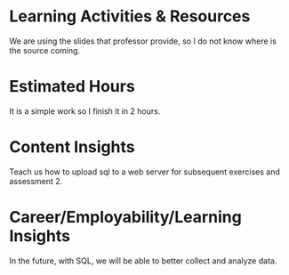 # Learning Activities & Resources
We are using the slides that professor provide, so I do not know where is the source coming.

# Estimated Hours
It is a simple work so I finish it in 2 hours.

# Content Insights
Teach us how to upload sql to a web server for subsequent exercises and assessment 2.

# Career/Employability/Learning Insights
In the future, with SQL, we will be able to better collect and analyze data.


